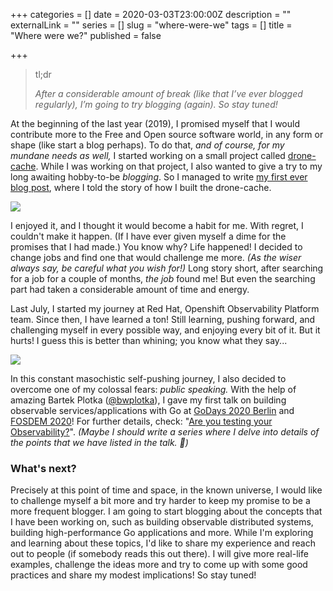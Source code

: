 +++
categories = []
date = 2020-03-03T23:00:00Z
description = ""
externalLink = ""
series = []
slug = "where-were-we"
tags = []
title = "Where were we?"
published = false

+++
> tl;dr
>
> _After a considerable amount of break (like that I’ve ever blogged regularly), I’m going to try blogging (again). So stay tuned!_

At the beginning of the last year (2019), I promised myself that I would contribute more to the Free and Open source software world, in any form or shape (like start a blog perhaps). To do that, _and of course, for my mundane needs as well,_ I started working on a small project called [drone-cache](https://github.com/meltwater/drone-cache). While I was working on that project, I also wanted to give a try to my long awaiting hobby-to-be _blogging_. So I managed to write [my first ever blog post](https://kakkoyun.github.io/2019/04/10/making-drone-builds-10-times-faster/), where I told the story of how I built the drone-cache.

![](/uploads/i_see_waht_you_did_there.jpg)

I enjoyed it, and I thought it would become a habit for me. With regret, I couldn't make it happen. (If I have ever given myself a dime for the promises that I had made.) You know why? Life happened! I decided to change jobs and find one that would challenge me more. _(As the wiser always say, be careful what you wish for!)_ Long story short, after searching for a job for a couple of months, _the job_ found me! But even the searching part had taken a considerable amount of time and energy.

Last July, I started my journey at Red Hat, Openshift Observability Platform team. Since then, I have learned a ton! Still learning, pushing forward, and challenging myself in every possible way, and enjoying every bit of it. But it hurts! I guess this is better than whining; you know what they say...

![](/uploads/No-Pain-No-Gain.jpg)

In this constant masochistic self-pushing journey, I also decided to overcome one of my colossal fears: _public speaking._ With the help of amazing Bartek Plotka ([@bwplotka](https://twitter.com/bwplotka)), I gave my first talk on building observable services/applications with Go at [GoDays 2020 Berlin](https://youtu.be/LU6D5cNeHks) and [FOSDEM 2020](https://video.fosdem.org/2020/UD2.120/testing_observability.mp4)! For further details, check: "[Are you testing your Observability?](https://github.com/kakkoyun/are-you-testing-your-observability)". _(Maybe I should write a series where I delve into details of the points that we have listed in the talk. 🤔)_

### What's next?

Precisely at this point of time and space, in the known universe, I would like to challenge myself a bit more and try harder to keep my promise to be a more frequent blogger. I am going to start blogging about the concepts that I have been working on, such as building observable distributed systems, building high-performance Go applications and more. While I'm exploring and learning about these topics, I'd like to share my experience and reach out to people (if somebody reads this out there). I will give more real-life examples, challenge the ideas more and try to come up with some good practices and share my modest implications! So stay tuned!
